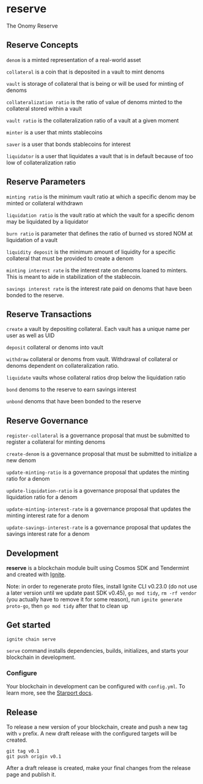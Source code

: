 # reserve

The Onomy Reserve

## Reserve Concepts

`denom` is a minted representation of a real-world asset

`collateral` is a coin that is deposited in a vault to mint denoms

`vault` is storage of collateral that is being or will be used for minting of denoms

`collateralization ratio` is the ratio of value of denoms minted to the collateral stored within a vault

`vault ratio` is the collateralization ratio of a vault at a given moment

`minter` is a user that mints stablecoins

`saver` is a user that bonds stablecoins for interest

`liquidator` is a user that liquidates a vault that is in default because of too low of collateralization ratio

## Reserve Parameters

`minting ratio` is the minimum vault ratio at which a specific denom may be minted or collateral withdrawn

`liquidation ratio` is the vault ratio at which the vault for a specific denom may be liquidated by a liquidator

`burn ratio` is parameter that defines the ratio of burned vs stored NOM at liquidation of a vault

`liquidity deposit` is the minimum amount of liquidity for a specific collateral that must be provided to create a denom

`minting interest rate` is the interest rate on denoms loaned to minters.  This is meant to aide in stabilization of the stablecoin.

`savings interest rate` is the interest rate paid on denoms that have been bonded to the reserve.

## Reserve Transactions

`create` a vault by depositing collateral.  Each vault has a unique name per user as well as UID

`deposit` collateral or denoms into vault

`withdraw` collateral or denoms from vault.  Withdrawal of collateral or denoms dependent on collateralization ratio.

`liquidate` vaults whose collateral ratios drop below the liquidation ratio

`bond` denoms to the reserve to earn savings interest

`unbond` denoms that have been bonded to the reserve

## Reserve Governance

`register-collateral` is a governance proposal that must be submitted to register a collateral for minting denoms

`create-denom` is a governance proposal that must be submitted to initialize a new denom

`update-minting-ratio` is a governance proposal that updates the minting ratio for a denom

`update-liquidation-ratio` is a governance proposal that updates the liquidation ratio for a denom

`update-minting-interest-rate` is a governance proposal that updates the minting interest rate for a denom

`update-savings-interest-rate` is a governance proposal that updates the savings interest rate for a denom

## Development

**reserve** is a blockchain module built using Cosmos SDK and Tendermint and created with [Ignite](https://github.com/ignite/cli).

Note: in order to regenerate proto files, install Ignite CLI v0.23.0 (do not use a later version until we update past SDK v0.45), `go mod tidy`, `rm -rf vendor` (you actually have to remove it for some reason), run `ignite generate proto-go`, then `go mod tidy` after that to clean up

## Get started

```
ignite chain serve
```

`serve` command installs dependencies, builds, initializes, and starts your blockchain in development.

### Configure

Your blockchain in development can be configured with `config.yml`. To learn more, see the [Starport docs](https://docs.starport.com).

## Release

To release a new version of your blockchain, create and push a new tag with `v` prefix. A new draft release with the configured targets will be created.

```
git tag v0.1
git push origin v0.1
```

After a draft release is created, make your final changes from the release page and publish it.
